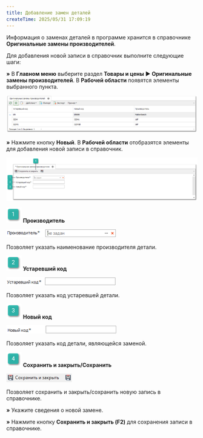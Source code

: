 ```yaml
---
title: Добавление замен деталей
createTime: 2025/05/31 17:09:19
---
```

Информация о заменах деталей в программе хранится в справочнике **Оригинальные замены производителей**.

Для добавления новой записи в справочник выполните следующие шаги:

**»** В **Главном меню** выберите раздел **Товары и цены** ► **Оригинальные замены производителей**. В **Рабочей области** появятся элементы выбранного пункта.

![](../../assets/work/two/319.png)

**»** Нажмите кнопку **Новый**. В **Рабочей области** отобразятся элементы для добавления новой записи в справочник.

![](../../assets/work/two/320.png)

![](../../assets/work/two/006.png) **Производитель**

![](../../assets/work/two/321.png)

Позволяет указать наименование производителя детали.

![](../../assets/work/two/008.png) **Устаревший код**

![](../../assets/work/two/322.png)

Позволяет указать  код устаревшей детали.

![](../../assets/work/two/009.png) **Новый код**

![](../../assets/work/two/323.png)

Позволяет указать  код детали, являющейся заменой.

![](../../assets/work/two/010.png) **Сохранить и закрыть/Сохранить**

![](../../assets/work/two/324.png)

Позволяет сохранить и закрыть/сохранить новую запись в справочнике.

**»** Укажите сведения о новой замене.

**»** Нажмите кнопку **Сохранить и закрыть (F2)** для сохранения записи в справочнике.
